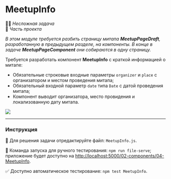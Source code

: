 # MeetupInfo 

👶🏻 _Несложная задача_<br />
💼 _Часть проекта_

<!--start_statement-->
*В этом модуле требуется разбить страницу митапа **MeetupPageDraft**, разработанную в предыдущем разделе, на компоненты. В конце в задаче **MeetupPageComponent** они собираются в одну страницу.*

Требуется разработать компонент **MeetupInfo** с краткой информацией о митапе:
- Обязательные строковые входные параметры `organizer` и `place` с организатором и местом проведения митапа;
- Обязательный входной параметр `date` типа `Date` с датой проведения митапа;
- Компонент выводит организатора, место провидения и локализованную дату митапа.

<img src="https://i.imgur.com/Pko1FUh.png" style="max-width: 100%" />
<!--end_statement-->

---

### Инструкция

📝 Для решения задачи отредактируйте файл: `MeetupInfo.js`.

🚀 Команда запуска для ручного тестирования: `npm run file-serve`;<br>
приложение будет доступно на [http://localhost:5000/02-components/04-MeetupInfo](http://localhost:5000/02-components/04-MeetupInfo).

✅ Доступно автоматическое тестирование: `npm test MeetupInfo`.

